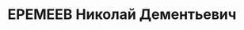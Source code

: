 ---
title: ЕРЕМЕЕВ Николай Дементьевич
description: "(р. 1898), директор совхоза «Сталинец». Суть дела: Первичная парторганизация\
  \ Еремеева исключила из членов ВКП(б) за хранение и распространение контрреволюционной\
  \ троцкистской литературы, … за засорение аппарата совхоза классово-чуждым элементом…\
  \ Еремеев держал у себя троцкистскую литературу, давал ее члену партии, зам. директора\
  \ совхоза Петровой… Постановили: …из рядов ВКП(б) исключить. \n  25 июня 1937г."
---
